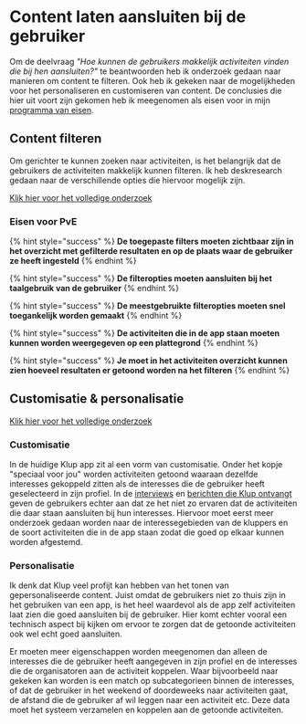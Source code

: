 # Content laten aansluiten bij de gebruiker

Om de deelvraag _"Hoe kunnen de gebruikers makkelijk activiteiten vinden die bij hen aansluiten?"_  te beantwoorden heb ik onderzoek gedaan naar manieren om content te filteren.  Ook heb ik gekeken naar de mogelijkheden voor het personaliseren en customiseren van content. De conclusies die hier uit voort zijn gekomen heb ik meegenomen als eisen voor in mijn [programma van eisen](programma-van-eisen.md).

## Content filteren

Om gerichter te kunnen zoeken naar activiteiten, is het belangrijk dat de gebruikers de activiteiten makkelijk kunnen filteren. Ik heb deskresearch gedaan naar de verschillende opties die hiervoor mogelijk zijn.

[Klik hier voor het volledige onderzoek](https://ninavdberg92.gitbook.io/klup-redesign-productbiografie/onderzoek-en-inzichten/content-filteren)

### Eisen voor PvE

{% hint style="success" %}
**De toegepaste filters moeten zichtbaar zijn in het overzicht met gefilterde resultaten en op de plaats waar de gebruiker ze heeft ingesteld**
{% endhint %}

{% hint style="success" %}
**De filteropties moeten aansluiten bij het taalgebruik van de gebruiker**
{% endhint %}

{% hint style="success" %}
**De meestgebruikte filteropties moeten snel toegankelijk worden gemaakt**
{% endhint %}

{% hint style="success" %}
**De activiteiten die in de app staan moeten kunnen worden weergegeven op een plattegrond**
{% endhint %}

{% hint style="success" %}
**Je moet in het activiteiten overzicht kunnen zien hoeveel resultaten er getoond worden na het filteren**
{% endhint %}

## Customisatie & personalisatie

[Klik hier voor het volledige onderzoek](https://ninavdberg92.gitbook.io/klup-redesign-productbiografie/onderzoek-en-inzichten/customisatie-en-personalisatie)

### Customisatie

In de huidige Klup app zit al een vorm van customisatie. Onder het kopje "speciaal voor jou" worden activiteiten getoond waaraan dezelfde interesses gekoppeld zitten als de interesses die de gebruiker heeft geselecteerd in zijn profiel. In de [interviews](https://ninavdberg92.gitbook.io/klup-redesign-productbiografie/onderzoek-en-inzichten/de-kluppers/interviews) en [berichten die Klup ontvangt](https://ninavdberg92.gitbook.io/klup-redesign-productbiografie/onderzoek-en-inzichten/de-kluppers/klachten-van-kluppers) geven de gebruikers echter aan dat ze het niet zo ervaren dat de activiteiten die daar staan aansluiten bij hun interesses. Hiervoor moet eerst meer onderzoek gedaan worden naar de interessegebieden van de kluppers en de soort activiteiten die in de app staan zodat die goed op elkaar kunnen worden afgestemd.

### Personalisatie

Ik denk dat Klup veel profijt kan hebben van het tonen van gepersonaliseerde content. Juist omdat de gebruikers niet zo thuis zijn in het gebruiken van een app, is het heel waardevol als de app zelf activiteiten laat zien die goed aansluiten bij de gebruiker. Hier komt echter vooral een technisch aspect bij kijken om ervoor te zorgen dat de getoonde activiteiten ook wel echt goed aansluiten.

Er moeten meer eigenschappen worden meegenomen dan alleen de interesses die de gebruiker heeft aangegeven in zijn profiel en de interesses die de organisatoren aan de activiteit koppelen. Waar bijvoorbeeld naar gekeken kan worden is een match op subcategorieen binnen de interesses, of dat de gebruiker in het weekend of doordeweeks naar activiteiten gaat, de afstand die de gebruiker af wil leggen naar een activiteit etc. Deze data moet het systeem verzamelen en koppelen aan de getoonde activiteiten.

